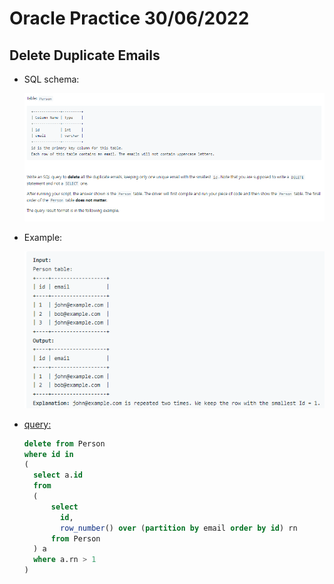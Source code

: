 # Oracle Practice 30/06/2022

## Delete Duplicate Emails

- SQL schema:

  ![delete_duplicate_email_sql_schema](../img_sql_schema/6/30_delete_duplicate_email_sql_schema.png)

- Example:

  ![delete_duplicate_email](../img_example/6/30_delete_duplicate_email.png)

- <ins>query:</ins>
  ```sql
  delete from Person
  where id in
  (
    select a.id
    from
    (
        select
          id,
          row_number() over (partition by email order by id) rn
        from Person
    ) a
    where a.rn > 1
  )
  ```
